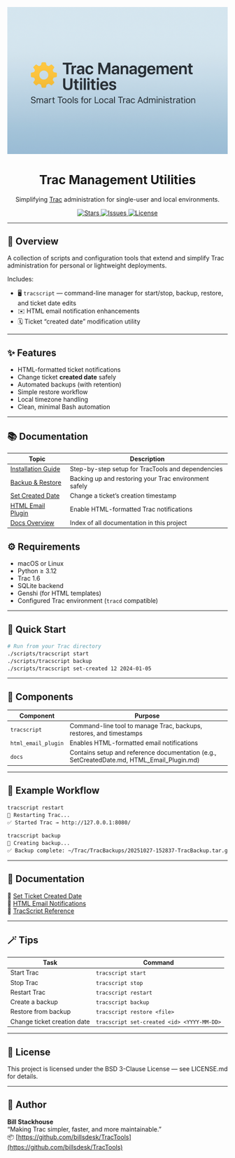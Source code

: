 <p align="center">
  <img src="https://github.com/billsdesk/TracTools/blob/main/tractools-banner.png?raw=true" 
       alt="Trac Management Utilities Banner" width="800">
</p>

<h1 align="center">Trac Management Utilities</h1>

<p align="center">
  Simplifying <a href="https://trac.edgewall.org/">Trac</a> administration for single-user and local environments.
</p>

<p align="center">
  <a href="https://github.com/billsdesk/TracTools/stargazers">
    <img src="https://img.shields.io/github/stars/billsdesk/TracTools?style=flat-square" alt="Stars">
  </a>
  <a href="https://github.com/billsdesk/TracTools/issues">
    <img src="https://img.shields.io/github/issues/billsdesk/TracTools?style=flat-square" alt="Issues">
  </a>
  <a href="https://github.com/billsdesk/TracTools/blob/main/LICENSE.md">
    <img src="https://img.shields.io/badge/License-BSD%203--Clause-blue?style=flat-square" alt="License">
  </a>
</p>

---

## 🧰 Overview

A collection of scripts and configuration tools that extend and simplify Trac administration for personal or lightweight deployments.

Includes:

- 🖥️ `tracscript` — command-line manager for start/stop, backup, restore, and ticket date edits  
- ✉️ HTML email notification enhancements  
- 🗓️ Ticket “created date” modification utility  

---

## ✨ Features

- HTML-formatted ticket notifications  
- Change ticket **created date** safely  
- Automated backups (with retention)  
- Simple restore workflow  
- Local timezone handling  
- Clean, minimal Bash automation  

---

## 📚 Documentation

| Topic | Description |
|-------|--------------|
| [Installation Guide](docs/InstallationGuide.md) | Step-by-step setup for TracTools and dependencies |
| [Backup & Restore](docs/BackupRestore.md) | Backing up and restoring your Trac environment safely |
| [Set Created Date](docs/SetCreatedDate.md) | Change a ticket’s creation timestamp |
| [HTML Email Plugin](docs/HTML_Email_Plugin.md) | Enable HTML-formatted Trac notifications |
| [Docs Overview](docs/README.md) | Index of all documentation in this project |

## ⚙️ Requirements

- macOS or Linux  
- Python ≥ 3.12  
- Trac 1.6  
- SQLite backend  
- Genshi (for HTML templates)  
- Configured Trac environment (`tracd` compatible)  

---

## 🚀 Quick Start

```bash
# Run from your Trac directory
./scripts/tracscript start
./scripts/tracscript backup
./scripts/tracscript set-created 12 2024-01-05
```

---

## 🧩 Components

| Component | Purpose |
|------------|----------|
| `tracscript` | Command-line tool to manage Trac, backups, restores, and timestamps |
| `html_email_plugin` | Enables HTML-formatted email notifications |
| `docs` | Contains setup and reference documentation (e.g., SetCreatedDate.md, HTML_Email_Plugin.md) |

---

## 🧠 Example Workflow

```bash
tracscript restart
🔄 Restarting Trac...
✅ Started Trac → http://127.0.0.1:8080/
```

```bash
tracscript backup
💾 Creating backup...
✅ Backup complete: ~/Trac/TracBackups/20251027-152837-TracBackup.tar.gz
```

---

## 🧾 Documentation

📄 [Set Ticket Created Date](docs/SetCreatedDate.md)  
📄 [HTML Email Notifications](docs/HTML_Email_Plugin.md)  
📄 [TracScript Reference](tracscript/README.md)

---

## 🪄 Tips

| Task | Command |
|------|----------|
| Start Trac | `tracscript start` |
| Stop Trac | `tracscript stop` |
| Restart Trac | `tracscript restart` |
| Create a backup | `tracscript backup` |
| Restore from backup | `tracscript restore <file>` |
| Change ticket creation date | `tracscript set-created <id> <YYYY-MM-DD>` |

---

## 📄 License
This project is licensed under the BSD 3-Clause License — see LICENSE.md for details.

---

## 💬 Author
**Bill Stackhouse**  
“Making Trac simpler, faster, and more maintainable.”  
📦 [https://github.com/billsdesk/TracTools](https://github.com/billsdesk/TracTools)
